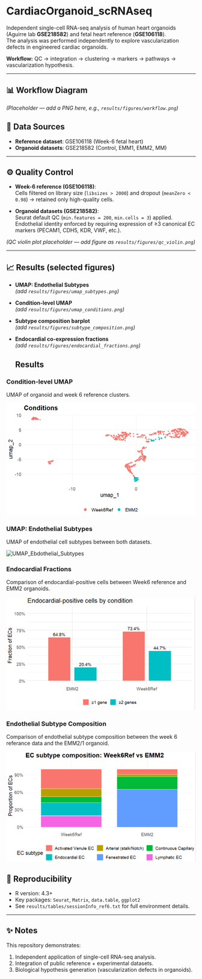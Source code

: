 # CardiacOrganoid_scRNAseq

Independent single-cell RNA-seq analysis of human heart organoids (Aguirre lab **GSE218582**) and fetal heart reference (**GSE106118**).  
The analysis was performed independently to explore vascularization defects in engineered cardiac organoids.  

**Workflow:** QC → integration → clustering → markers → pathways → vascularization hypothesis.

---

## 📊 Workflow Diagram
*(Placeholder — add a PNG here, e.g., `results/figures/workflow.png`)*

## 🔬 Data Sources
- **Reference dataset**: GSE106118 (Week-6 fetal heart)  
- **Organoid datasets**: GSE218582 (Control, EMM1, EMM2, MM)  

---

## ⚙️ Quality Control
- **Week-6 reference (GSE106118)**:  
  Cells filtered on library size (`libsizes > 2000`) and dropout (`meanZero < 0.98`) → retained only high-quality cells.  

- **Organoid datasets (GSE218582)**:  
  Seurat default QC (`min.features = 200`, `min.cells = 3`) applied.  
  Endothelial identity enforced by requiring expression of ≥3 canonical EC markers (PECAM1, CDH5, KDR, VWF, etc.).  

*(QC violin plot placeholder — add figure as `results/figures/qc_violin.png`)*

---

## 📈 Results (selected figures)

- **UMAP: Endothelial Subtypes**  
  *(add `results/figures/umap_subtypes.png`)*  

- **Condition-level UMAP**  
  *(add `results/figures/umap_conditions.png`)*  

- **Subtype composition barplot**  
  *(add `results/figures/subtype_composition.png`)*  

- **Endocardial co-expression fractions**  
  *(add `results/figures/endocardial_fractions.png`)*

  ## Results

### Condition-level UMAP
UMAP of organoid and week 6 reference clusters.

![UMAP_Conditions](results/figures/umap_conditions.png)

### UMAP: Endothelial Subtypes
UMAP of endothelial cell subtypes between both datasets.

![UMAP_Ebdothelial_Subtypes](results/figures/umap_subtypes.png)

### Endocardial Fractions
Comparison of endocardial-positive cells between Week6 reference and EMM2 organoids.

![Endocardial fractions](results/figures/endocardial_fractions.png)

### Endothelial Subtype Composition
Comparison of endothelial subtype composition between the week 6 referance data and the EMM2/1 organoid.

![Endothelial Subtypes](results/figures/subtype_composition.png)

  ## 📌 Reproducibility
- R version: 4.3+  
- Key packages: `Seurat`, `Matrix`, `data.table`, `ggplot2`  
- See `results/tables/sessionInfo_ref6.txt` for full environment details.  

---

## ✨ Notes
This repository demonstrates:
1. Independent application of single-cell RNA-seq analysis.  
2. Integration of public reference + experimental datasets.  
3. Biological hypothesis generation (vascularization defects in organoids). 
